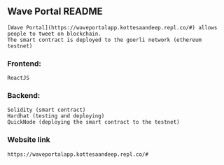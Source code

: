 ## Wave Portal README

    [Wave Portal](https://waveportalapp.kottesaandeep.repl.co/#) allows people to tweet on blockchain.
    The smart contract is deployed to the goerli network (ethereum testnet)

### Frontend:
    ReactJS

### Backend:
    Solidity (smart contract)
    Hardhat (testing and deploying)
    QuickNode (deploying the smart contract to the testnet)


### Website link
    https://waveportalapp.kottesaandeep.repl.co/#